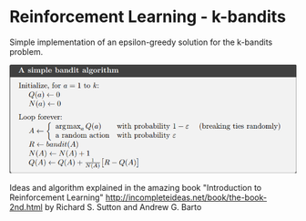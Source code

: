 # Reinforcement Learning - k-bandits

Simple implementation of an epsilon-greedy solution for the k-bandits problem.

![alt text](https://github.com/Zymrael/kbandits/blob/master/kbandits%20algo.png)


Ideas and algorithm explained in the amazing book "Introduction to Reinforcement Learning" 
http://incompleteideas.net/book/the-book-2nd.html by Richard S. Sutton and Andrew G. Barto

